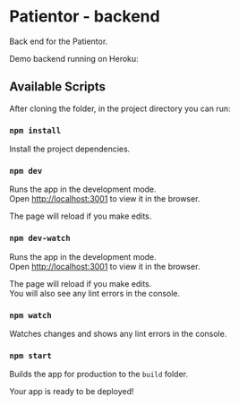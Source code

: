 # Patientor - backend

Back end for the Patientor.

Demo backend running on Heroku:

## Available Scripts

After cloning the folder, in the project directory you can run:

### `npm install`

Install the project dependencies.

### `npm dev`

Runs the app in the development mode.<br />
Open [http://localhost:3001](http://localhost:3001) to view it in the browser.

The page will reload if you make edits.<br />

### `npm dev-watch`

Runs the app in the development mode.<br />
Open [http://localhost:3001](http://localhost:3001) to view it in the browser.

The page will reload if you make edits.<br />
You will also see any lint errors in the console.

### `npm watch`

Watches changes and shows any lint errors in the console.

### `npm start`

Builds the app for production to the `build` folder.<br />

Your app is ready to be deployed!
